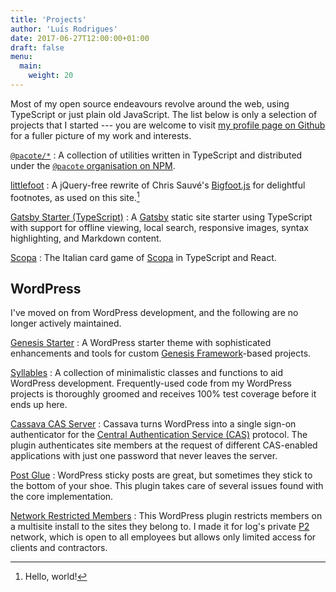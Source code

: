 ```yaml
---
title: 'Projects'
author: 'Luís Rodrigues'
date: 2017-06-27T12:00:00+01:00
draft: false
menu:
  main:
    weight: 20
---
```


Most of my open source endeavours revolve around the web, using TypeScript or just plain old JavaScript. The list below is only a selection of projects that I started --- you are welcome to visit [my profile page on Github](https://github.com/goblindegook/) for a fuller picture of my work and interests.

[`@pacote/*`](https://github.com/PacoteJS/pacote)
: A collection of utilities written in TypeScript and distributed under the [`@pacote` organisation on NPM](https://www.npmjs.com/org/pacote).

[littlefoot](https://www.npmjs.com/package/littlefoot)
: A jQuery-free rewrite of Chris Sauvé's [Bigfoot.js](https://github.com/lemonmade/bigfoot) for delightful footnotes, as used on this site.[^littlefoot]

[Gatsby Starter (TypeScript)](https://github.com/goblindegook/gatsby-starter-typescript)
: A [Gatsby](https://www.gatsbyjs.org) static site starter using TypeScript with support for offline viewing, local search, responsive images, syntax highlighting, and Markdown content.

[Scopa](https://github.com/goblindegook/scopa)
: The Italian card game of [Scopa](https://en.wikipedia.org/wiki/Scopa) in TypeScript and React.

## WordPress

I've moved on from WordPress development, and the following are no longer actively maintained.

[Genesis Starter](https://github.com/goblindegook/genesis-starter)
: A WordPress starter theme with sophisticated enhancements and tools for custom [Genesis Framework](http://www.studiopress.com)-based projects.

[Syllables](https://packagist.org/packages/goblindegook/syllables)
: A collection of minimalistic classes and functions to aid WordPress development. Frequently-used code from my WordPress projects is thoroughly groomed and receives 100% test coverage before it ends up here.

[Cassava CAS Server](https://wordpress.org/plugins/wp-cas-server/)
: Cassava turns WordPress into a single sign-on authenticator for the [Central Authentication Service (CAS)](https://www.apereo.org/projects/cas) protocol. The plugin authenticates site members at the request of different CAS-enabled applications with just one password that never leaves the server.

[Post Glue](https://wordpress.org/plugins/post-glue/)
: WordPress sticky posts are great, but sometimes they stick to the bottom of your shoe. This plugin takes care of several issues found with the core implementation.

[Network Restricted Members](https://wordpress.org/plugins/network-restricted-members/)
: This WordPress plugin restricts members on a multisite install to the sites they belong to. I made it for log's private [P2](http://p2theme.com) network, which is open to all employees but allows only limited access for clients and contractors.

[^littlefoot]: Hello, world!
